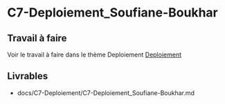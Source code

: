 
# C7-Deploiement_Soufiane-Boukhar

## Travail à faire
Voir le travail à faire dans le thème Deploiement
[Deploiement](https://github.com/solicoders/evaluation/issues/11)

## Livrables
- docs/C7-Deploiement/C7-Deploiement_Soufiane-Boukhar.md 
 
